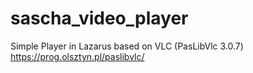 # sascha_video_player
Simple Player in Lazarus based on VLC
(PasLibVlc 3.0.7)
https://prog.olsztyn.pl/paslibvlc/

